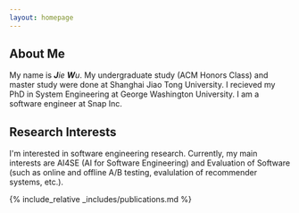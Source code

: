 ```yaml
---
layout: homepage
---
```


## About Me
My name is _**J**ie **W**u_. My undergraduate study (ACM Honors Class) and master study were done at Shanghai Jiao Tong University. I recieved my PhD in System Engineering at George Washington University. I am a software engineer at Snap Inc. 

## Research Interests
I'm interested in software engineering research. Currently, my main interests are AI4SE (AI for Software Engineering) and Evaluation of Software (such as online and offline A/B testing, evalulation of recommender systems, etc.).

{% include_relative _includes/publications.md %}

